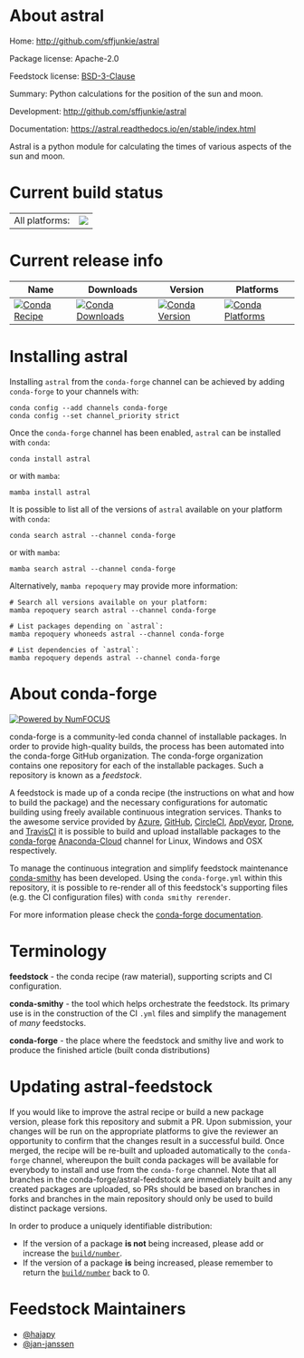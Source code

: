 About astral
============

Home: http://github.com/sffjunkie/astral

Package license: Apache-2.0

Feedstock license: [BSD-3-Clause](https://github.com/conda-forge/astral-feedstock/blob/main/LICENSE.txt)

Summary: Python calculations for the position of the sun and moon.

Development: http://github.com/sffjunkie/astral

Documentation: https://astral.readthedocs.io/en/stable/index.html

Astral is a python module for calculating the times of various aspects of the sun and moon.


Current build status
====================


<table><tr><td>All platforms:</td>
    <td>
      <a href="https://dev.azure.com/conda-forge/feedstock-builds/_build/latest?definitionId=2725&branchName=main">
        <img src="https://dev.azure.com/conda-forge/feedstock-builds/_apis/build/status/astral-feedstock?branchName=main">
      </a>
    </td>
  </tr>
</table>

Current release info
====================

| Name | Downloads | Version | Platforms |
| --- | --- | --- | --- |
| [![Conda Recipe](https://img.shields.io/badge/recipe-astral-green.svg)](https://anaconda.org/conda-forge/astral) | [![Conda Downloads](https://img.shields.io/conda/dn/conda-forge/astral.svg)](https://anaconda.org/conda-forge/astral) | [![Conda Version](https://img.shields.io/conda/vn/conda-forge/astral.svg)](https://anaconda.org/conda-forge/astral) | [![Conda Platforms](https://img.shields.io/conda/pn/conda-forge/astral.svg)](https://anaconda.org/conda-forge/astral) |

Installing astral
=================

Installing `astral` from the `conda-forge` channel can be achieved by adding `conda-forge` to your channels with:

```
conda config --add channels conda-forge
conda config --set channel_priority strict
```

Once the `conda-forge` channel has been enabled, `astral` can be installed with `conda`:

```
conda install astral
```

or with `mamba`:

```
mamba install astral
```

It is possible to list all of the versions of `astral` available on your platform with `conda`:

```
conda search astral --channel conda-forge
```

or with `mamba`:

```
mamba search astral --channel conda-forge
```

Alternatively, `mamba repoquery` may provide more information:

```
# Search all versions available on your platform:
mamba repoquery search astral --channel conda-forge

# List packages depending on `astral`:
mamba repoquery whoneeds astral --channel conda-forge

# List dependencies of `astral`:
mamba repoquery depends astral --channel conda-forge
```


About conda-forge
=================

[![Powered by
NumFOCUS](https://img.shields.io/badge/powered%20by-NumFOCUS-orange.svg?style=flat&colorA=E1523D&colorB=007D8A)](https://numfocus.org)

conda-forge is a community-led conda channel of installable packages.
In order to provide high-quality builds, the process has been automated into the
conda-forge GitHub organization. The conda-forge organization contains one repository
for each of the installable packages. Such a repository is known as a *feedstock*.

A feedstock is made up of a conda recipe (the instructions on what and how to build
the package) and the necessary configurations for automatic building using freely
available continuous integration services. Thanks to the awesome service provided by
[Azure](https://azure.microsoft.com/en-us/services/devops/), [GitHub](https://github.com/),
[CircleCI](https://circleci.com/), [AppVeyor](https://www.appveyor.com/),
[Drone](https://cloud.drone.io/welcome), and [TravisCI](https://travis-ci.com/)
it is possible to build and upload installable packages to the
[conda-forge](https://anaconda.org/conda-forge) [Anaconda-Cloud](https://anaconda.org/)
channel for Linux, Windows and OSX respectively.

To manage the continuous integration and simplify feedstock maintenance
[conda-smithy](https://github.com/conda-forge/conda-smithy) has been developed.
Using the ``conda-forge.yml`` within this repository, it is possible to re-render all of
this feedstock's supporting files (e.g. the CI configuration files) with ``conda smithy rerender``.

For more information please check the [conda-forge documentation](https://conda-forge.org/docs/).

Terminology
===========

**feedstock** - the conda recipe (raw material), supporting scripts and CI configuration.

**conda-smithy** - the tool which helps orchestrate the feedstock.
                   Its primary use is in the construction of the CI ``.yml`` files
                   and simplify the management of *many* feedstocks.

**conda-forge** - the place where the feedstock and smithy live and work to
                  produce the finished article (built conda distributions)


Updating astral-feedstock
=========================

If you would like to improve the astral recipe or build a new
package version, please fork this repository and submit a PR. Upon submission,
your changes will be run on the appropriate platforms to give the reviewer an
opportunity to confirm that the changes result in a successful build. Once
merged, the recipe will be re-built and uploaded automatically to the
`conda-forge` channel, whereupon the built conda packages will be available for
everybody to install and use from the `conda-forge` channel.
Note that all branches in the conda-forge/astral-feedstock are
immediately built and any created packages are uploaded, so PRs should be based
on branches in forks and branches in the main repository should only be used to
build distinct package versions.

In order to produce a uniquely identifiable distribution:
 * If the version of a package **is not** being increased, please add or increase
   the [``build/number``](https://docs.conda.io/projects/conda-build/en/latest/resources/define-metadata.html#build-number-and-string).
 * If the version of a package **is** being increased, please remember to return
   the [``build/number``](https://docs.conda.io/projects/conda-build/en/latest/resources/define-metadata.html#build-number-and-string)
   back to 0.

Feedstock Maintainers
=====================

* [@hajapy](https://github.com/hajapy/)
* [@jan-janssen](https://github.com/jan-janssen/)

